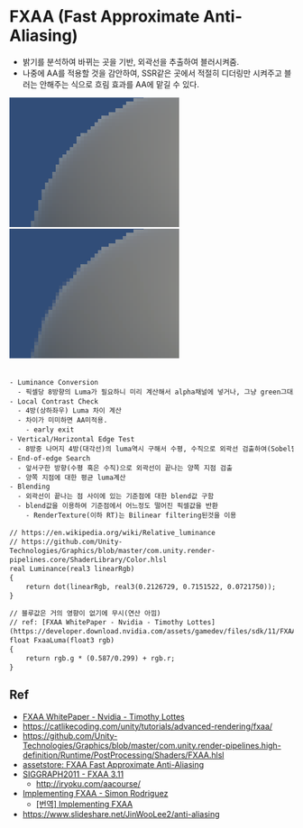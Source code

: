 # FXAA (Fast Approximate Anti-Aliasing)

- 밝기를 분석하여 바뀌는 곳을 기반, 외곽선을 추출하여 블러시켜줌.
- 나중에 AA를 적용할 것을 감안하여, SSR같은 곳에서 적절히 디더링만 시켜주고 블러는 안해주는 식으로 흐림 효과를 AA에 맡길 수 있다.

<div class="juxtapose" data-animate="false">
  <img src="../res/SRP/FXAA_before.png" data-label="before" />
  <img src="../res/SRP/FXAA_after.png" data-label="after" />
</div>

``` txt

- Luminance Conversion
  - 픽셀당 8방향의 Luma가 필요하니 미리 계산해서 alpha채널에 넣거나, 그냥 green그대로 쓰기(명암차는 green에 민감하니)
- Local Contrast Check
  - 4방(상하좌우) Luma 차이 계산
  - 차이가 미미하면 AA미적용.
    - early exit
- Vertical/Horizontal Edge Test
  - 8방중 나머지 4방(대각선)의 luma역시 구해서 수평, 수직으로 외곽선 검출하여(Sobel필터 비슷하게) 외곽선의 방향을 얻어낸다.
- End-of-edge Search
  - 앞서구한 방향(수평 혹은 수직)으로 외곽선이 끝나는 양쪽 지점 검출
  - 양쪽 지점에 대한 평균 luma계산
- Blending
  - 외곽선이 끝나는 점 사이에 있는 기준점에 대한 blend값 구함
  - blend값을 이용하여 기준점에서 어느정도 떨어진 픽셀값을 반환
    - RenderTexture(이하 RT)는 Bilinear filtering된것을 이용
```

``` hlsl
// https://en.wikipedia.org/wiki/Relative_luminance
// https://github.com/Unity-Technologies/Graphics/blob/master/com.unity.render-pipelines.core/ShaderLibrary/Color.hlsl
real Luminance(real3 linearRgb)
{
    return dot(linearRgb, real3(0.2126729, 0.7151522, 0.0721750));
}
```

``` hlsl
// 블루값은 거의 영향이 없기에 무시(연산 아낌)
// ref: [FXAA WhitePaper - Nvidia - Timothy Lottes](https://developer.download.nvidia.com/assets/gamedev/files/sdk/11/FXAA_WhitePaper.pdf)
float FxaaLuma(float3 rgb)
{
    return rgb.g * (0.587/0.299) + rgb.r;
}

```

## Ref

- [FXAA WhitePaper - Nvidia - Timothy Lottes](https://developer.download.nvidia.com/assets/gamedev/files/sdk/11/FXAA_WhitePaper.pdf)
- <https://catlikecoding.com/unity/tutorials/advanced-rendering/fxaa/>
- <https://github.com/Unity-Technologies/Graphics/blob/master/com.unity.render-pipelines.high-definition/Runtime/PostProcessing/Shaders/FXAA.hlsl>
- [assetstore: FXAA Fast Approximate Anti-Aliasing](https://assetstore.unity.com/packages/vfx/shaders/fullscreen-camera-effects/fxaa-fast-approximate-anti-aliasing-3590?locale=ko-KR#content)
- [SIGGRAPH2011 - FXAA 3.11](http://iryoku.com/aacourse/downloads/09-FXAA-3.11-in-15-Slides.pdf)
  - <http://iryoku.com/aacourse/>
- [Implementing FXAA - Simon Rodriguez](http://blog.simonrodriguez.fr/articles/2016/07/implementing_fxaa.html)
  - [[번역] Implementing FXAA](https://scahp.tistory.com/68)
- <https://www.slideshare.net/JinWooLee2/anti-aliasing>
